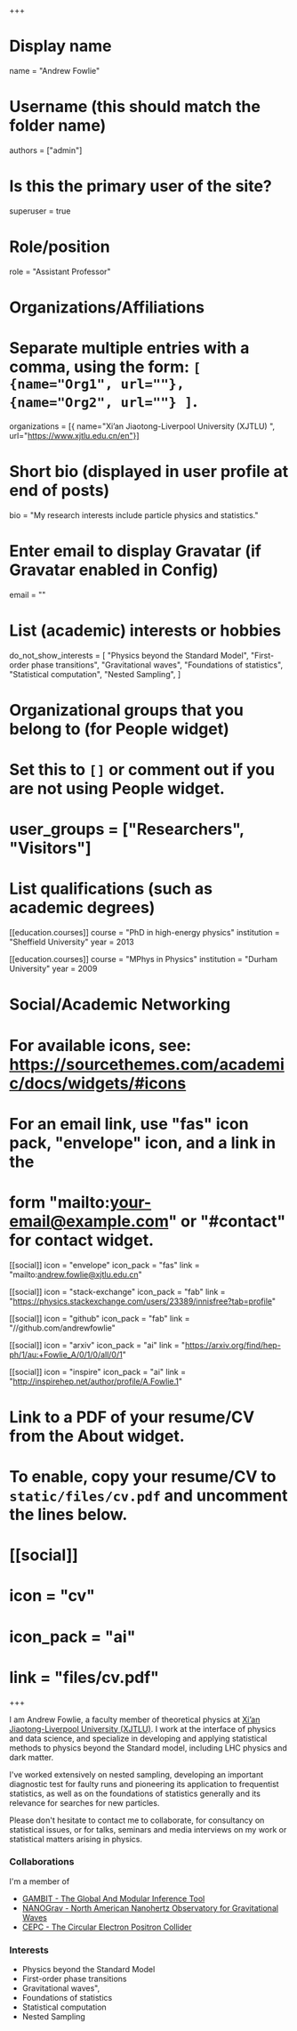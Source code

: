 +++
# Display name
name = "Andrew Fowlie"

# Username (this should match the folder name)
authors = ["admin"]

# Is this the primary user of the site?
superuser = true

# Role/position
role = "Assistant Professor"

# Organizations/Affiliations
#   Separate multiple entries with a comma, using the form: `[ {name="Org1", url=""}, {name="Org2", url=""} ]`.
organizations = [{ name="Xi’an Jiaotong-Liverpool University (XJTLU) ", url="https://www.xjtlu.edu.cn/en"}]

# Short bio (displayed in user profile at end of posts)
bio = "My research interests include particle physics and statistics."

# Enter email to display Gravatar (if Gravatar enabled in Config)
email = ""

# List (academic) interests or hobbies
do_not_show_interests = [
  "Physics beyond the Standard Model",
  "First-order phase transitions",
  "Gravitational waves",
  "Foundations of statistics",
  "Statistical computation",
  "Nested Sampling",
]

# Organizational groups that you belong to (for People widget)
#   Set this to `[]` or comment out if you are not using People widget.
# user_groups = ["Researchers", "Visitors"]

# List qualifications (such as academic degrees)
[[education.courses]]
  course = "PhD in high-energy physics"
  institution = "Sheffield University"
  year = 2013

[[education.courses]]
  course = "MPhys in Physics"
  institution = "Durham University"
  year = 2009

# Social/Academic Networking
# For available icons, see: https://sourcethemes.com/academic/docs/widgets/#icons
#   For an email link, use "fas" icon pack, "envelope" icon, and a link in the
#   form "mailto:your-email@example.com" or "#contact" for contact widget.

[[social]]
  icon = "envelope"
  icon_pack = "fas"
  link = "mailto:andrew.fowlie@xjtlu.edu.cn"

[[social]]
   icon = "stack-exchange"
   icon_pack = "fab"
   link = "https://physics.stackexchange.com/users/23389/innisfree?tab=profile"

[[social]]
  icon = "github"
  icon_pack = "fab"
  link = "//github.com/andrewfowlie"

[[social]]
  icon = "arxiv"
  icon_pack = "ai"
  link = "https://arxiv.org/find/hep-ph/1/au:+Fowlie_A/0/1/0/all/0/1"

[[social]]
   icon = "inspire"
   icon_pack = "ai"
   link = "http://inspirehep.net/author/profile/A.Fowlie.1"

# Link to a PDF of your resume/CV from the About widget.
# To enable, copy your resume/CV to `static/files/cv.pdf` and uncomment the lines below.
# [[social]]
#   icon = "cv"
#   icon_pack = "ai"
#   link = "files/cv.pdf"

+++

I am Andrew Fowlie, a faculty member of theoretical physics at [Xi’an Jiaotong-Liverpool University (XJTLU)](https://www.xjtlu.edu.cn/en). I work at the interface of physics and data science, and specialize in developing and applying statistical methods to physics beyond the Standard model, including LHC physics and dark matter.

I've worked extensively on nested sampling, developing an important diagnostic test for faulty runs and pioneering its application to frequentist statistics, as well as on the foundations of statistics generally and its relevance for searches for new particles.

Please don't hesitate to contact me to collaborate, for consultancy on statistical issues, or for talks, seminars and media interviews on my work or statistical matters arising in physics.

### Collaborations

I'm a member of

* [GAMBIT - The Global And Modular Inference Tool](https://gambitbsm.org)
* [NANOGrav - North American Nanohertz Observatory for Gravitational Waves](https://nanograv.org/)
* [CEPC - The Circular Electron Positron Collider](http://cepc.ihep.ac.cn/)

### Interests

* Physics beyond the Standard Model
* First-order phase transitions
* Gravitational waves",
* Foundations of statistics
* Statistical computation
* Nested Sampling
